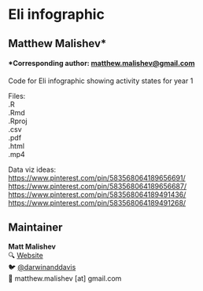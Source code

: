 # Eli infographic  
## Matthew Malishev*  

#### *Corresponding author: matthew.malishev@gmail.com   

Code for Eli infographic showing activity states for year 1  

Files:  
.R  
.Rmd  
.Rproj  
.csv  
.pdf  
.html  
.mp4  

Data viz ideas:  
https://www.pinterest.com/pin/583568064189656691/  
https://www.pinterest.com/pin/583568064189656687/  
https://www.pinterest.com/pin/583568064189491436/  
https://www.pinterest.com/pin/583568064189491268/  


## Maintainer  
**Matt Malishev**   
:mag: [Website](https://www.researchgate.net/profile/Matt_Malishev)    
:bird: [@darwinanddavis](https://twitter.com/darwinanddavis)  
:email: matthew.malishev [at] gmail.com  

